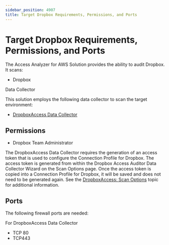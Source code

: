 ```yaml
---
sidebar_position: 4907
title: Target Dropbox Requirements, Permissions, and Ports
---
```


# Target Dropbox Requirements, Permissions, and Ports

The Access Analyzer for AWS Solution provides the ability to audit Dropbox. It scans:

* Dropbox

Data Collector

This solution employs the following data collector to scan the target environment:

* [DropboxAccess Data Collector](../../Admin/DataCollector/DropboxAccess/Overview "DropboxAccess Data Collector")

## Permissions

* Dropbox Team Administrator

The DropboxAccess Data Collector requires the generation of an access token that is used to configure the Connection Profile for Dropbox. The access token is generated from within the Dropbox Access Auditor Data Collector Wizard on the Scan Options page. Once the access token is copied into a Connection Profile for Dropbox, it will be saved and does not need to be generated again. See the [DropboxAccess: Scan Options](../../Admin/DataCollector/DropboxAccess/ScanOptions "DropboxAccess: Scan Options") topic for additional information.

## Ports

The following firewall ports are needed:

For DropboxAccess Data Collector

* TCP 80
* TCP443